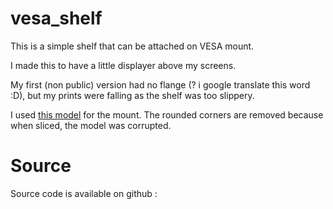 # vesa_shelf

This is a simple shelf that can be attached on VESA mount.

I made this to have a little displayer above my screens.

My first (non public) version had no flange (? i google translate this word :D), but my prints were falling as the shelf was too slippery.

I used [this model](https://www.thingiverse.com/thing:4383974) for the mount. The rounded corners are removed because when sliced, the model was corrupted.

# Source

Source code is available on github :
